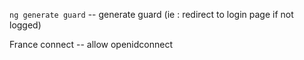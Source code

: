 `ng generate guard` -- generate guard (ie : redirect to login page if not logged)

France connect -- allow openidconnect